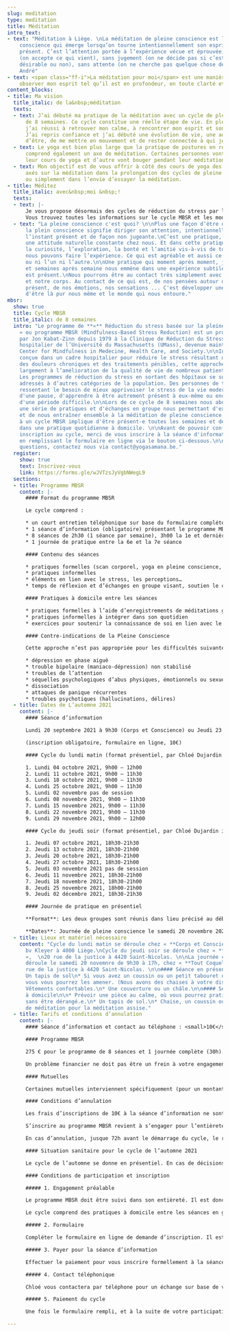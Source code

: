 ```yaml
---
slug: meditation
type: meditation
title: Méditation
intro_text:
- text: "Méditation à Liège. \nLa méditation de pleine conscience est la qualité de
    conscience qui émerge lorsqu’on tourne intentionnellement son esprit vers le moment
    présent. C’est l’attention portée à l’expérience vécue et éprouvée, sans filtre
    (on accepte ce qui vient), sans jugement (on ne décide pas si c’est bien ou mal,
    désirable ou non), sans attente (on ne cherche pas quelque chose de précis). Christophe
    André"
- text: <span class="ff-i">La méditation pour moi</span> est une manière d’être, c’est
    observer mon esprit tel qu’il est en profondeur, en toute clarté et bienveillance.
content_blocks:
- title: Ma vision
  title_italic: de la&nbsp;méditation
  texts:
  - text: J’ai débuté ma pratique de la méditation avec un cycle de pleine conscience
      de 8 semaines. Ce cycle constitue une réelle étape de vie. En plein chamboulement,
      j’ai réussi à retrouver mon calme, à rencontrer mon esprit et son mode de fonctionnement.
      J’ai repris confiance et j’ai débuté une évolution de vie, une autre manière
      d’être, de me mettre en mouvement et de rester connectée à qui je suis.
  - text: Le yoga est bien plus large que la pratique de postures en respirant, il
      comprend également un axe de méditation. Certaines personnes vont méditer pendant
      leur cours de yoga et d’autre vont bouger pendant leur méditation…
  - text: Mon objectif est de vous offrir à côté des cours de yoga des moments plus
      axés sur la méditation dans la prolongation des cycles de pleine conscience
      ou simplement dans l’envie d’essayer la méditation.
- title: Méditez
  title_italic: avec&nbsp;moi &nbsp;!
  texts:
  - text: |-
      Je vous propose désormais des cycles de réduction du stress par la pleine conscience (MBSR). Le premier cycle démarre en octobre, avec un groupe le lundi matin et un groupe le jeudi soir.
      Vous trouvez toutes les informations sur le cycle MBSR et les modalités pratiques ci-dessous.
  - text: "La pleine conscience c'est quoi? \n\nPlus une façon d’être qu’une technique,
      la plein conscience signifie diriger son attention, intentionnellement vers
      l’instant présent et de façon non jugeante.\nC’est une pratique, ce n’est pas
      une attitude naturelle constante chez nous. Et dans cette pratique nous cultivons
      la curiosité, l’exploration, la bonté et l’amitié vis-à-vis de tout ce dont
      nous pouvons faire l’expérience. Ce qui est agréable et aussi ce qui est désagréable
      ou ni l’un ni l’autre.\n\nUne pratique qui moment après moment, jour après jours
      et semaines après semaine nous emmène dans une expérience subtile de ce qui
      est présent.\nNous pourrons être au contact très simplement avec notre mental
      et notre corps. Au contact de ce qui est, de nos pensées autour de ce qui est
      présent, de nos émotions, nos sensations ... C'est développer une autre manière
      d'être là pur nous même et le monde qui nous entoure."
mbsr:
  show: true
  title: Cycle MBSR
  title_italic: de 8 semaines
  intro: "Le programme de **«** Réduction du stress basée sur la pleine conscience
    » ou programme MBSR (Mindfulness-Based Stress Reduction) est un programme développé
    par Jon Kabat-Zinn depuis 1979 à la Clinique de Réduction du Stress du centre
    hospitalier de l’Université du Massachusetts (UMass), devenue maintenant le CFM,
    Center for Mindfulness in Medecine, Health Care, and Society.\n\nInitialement
    conçue dans un cadre hospitalier pour réduire le stress résultant de la maladie,
    des douleurs chroniques et des traitements pénibles, cette approche a contribué
    largement à l’amélioration de la qualité de vie de nombreux patients et soignants.
    Les programmes de réduction du stress en sortant des hôpitaux se sont également
    adressés à d’autres catégories de la population. Des personnes de tout horizon,
    ressentant le besoin de mieux apprivoiser le stress de la vie moderne, le besoin
    d'une pause, d'apprendre à être autrement présent à eux-même ou encore se relevant
    d'une période difficile.\n\nLors de ce cycle de 8 semaines nous aborderons toute
    une série de pratiques et d'échanges en groupe nous permettant d'expérimenter
    et de nous entraîner ensemble à la méditation de pleine conscience. Participer
    à un cycle MBSR implique d'être présent-e toutes les semaines et de s'investir
    dans une pratique quotidienne à domicile. \n\nAvant de pouvoir confirmer votre
    inscription au cycle, merci de vous inscrire à la séance d'information obligatoire
    en remplissant le formulaire en ligne via le bouton ci-dessous.\n\nPour toutes
    questions, contactez nous via contact@yogasamana.be."
  register:
    show: true
    text: Inscrivez-vous
    link: https://forms.gle/wJVTzsJyVgbNWegL9
  sections:
  - title: Programme MBSR
    content: |-
      #### Format du programme MBSR

      Le cycle comprend :

      * un court entretien téléphonique sur base du formulaire complété au préalable en ligne
      * 1 séance d’information (obligatoire) présentant le programme MBSR
      * 8 séances de 2h30 (1 séance par semaine), 3h00 la 1e et dernière séance
      * 1 journée de pratique entre la 6e et la 7e séance

      #### Contenu des séances

      * pratiques formelles (scan corporel, yoga en pleine conscience, méditation assise, méditation marché)
      * pratiques informelles
      * éléments en lien avec le stress, les perceptions…
      * temps de réflexion et d’échanges en groupe visant, soutien le chemin dans la pratique

      #### Pratiques à domicile entre les séances

      * pratiques formelles à l’aide d’enregistrements de méditations guidées
      * pratiques informelles à intégrer dans son quotidien
      * exercices pour soutenir la connaissance de soi en lien avec le stress dans sa vie

      #### Contre-indications de la Pleine Conscience

      Cette approche n’est pas appropriée pour les difficultés suivantes, qui nécessitent un traitement spécifique:

      * dépression en phase aiguë
      * trouble bipolaire (maniaco-dépression) non stabilisé
      * troubles de l’attention
      * séquelles psychologiques d’abus physiques, émotionnels ou sexuels
      * dissociation
      * attaques de panique récurrentes
      * troubles psychotiques (hallucinations, délires)
  - title: Dates de L’automne 2021
    content: |-
      #### Séance d’information

      Lundi 20 septembre 2021 à 9h30 (Corps et Conscience) ou Jeudi 23 septembre 2021 de 18h30 à 20h00 (Chez tout Coquelicot)

      (inscription obligatoire, formulaire en ligne, 10€)

      #### Cycle du lundi matin (format présentiel, par Chloé Dujardin instructrice MBSR qualifiée)

      1. Lundi 04 octobre 2021, 9h00 – 12h00
      2. Lundi 11 octobre 2021, 9h00 – 11h30
      3. Lundi 18 octobre 2021, 9h00 – 11h30
      4. Lundi 25 octobre 2021, 9h00 – 11h30
      5. Lundi 02 novembre pas de session
      6. Lundi 08 novembre 2021, 9h00 – 11h30
      7. Lundi 15 novembre 2021, 9h00 – 11h30
      8. Lundi 22 novembre 2021, 9h00 – 11h30
      9. Lundi 29 novembre 2021, 9h00 – 12h00

      #### Cycle du jeudi soir (format présentiel, par Chloé Dujardin instructrice MBSR qualifiée)

      1. Jeudi 07 octobre 2021, 18h30-21h30
      2. Jeudi 13 octobre 2021, 18h30-21h00
      3. Jeudi 20 octobre 2021, 18h30-21h00
      4. Jeudi 27 octobre 2021, 18h30-21h00
      5. Jeudi 03 novembre 2021 pas de session
      6. Jeudi 11 novembre 2021, 18h30-21h00
      7. Jeudi 18 novembre 2021, 18h30-21h00
      8. Jeudi 25 novembre 2021, 18h00-21h00
      9. Jeudi 02 décembre 2021, 18h30-21h30

      #### Journée de pratique en présentiel

      **Format**: Les deux groupes sont réunis dans lieu précisé au début du cycle.

      **Dates**: Journée de pleine conscience le samedi 20 novembre 2021 de 09h30 à 17h00.
  - title: Lieux et matériel nécessaire
    content: "Cycle du lundi matin se déroule chez « **Corps et Conscience** »,  \n107
      bv Kleyer à 4000 Liège.\nCycle du jeudi soir se déroule chez « **Tout Coquelicot**
      »,  \n20 rue de la justice à 4420 Saint-Nicolas. \n\nLa journée complète se
      déroule le samedi 20 novemnre de 9h30 à 17h, chez « **Tout Coquelicot** », 20
      rue de la justice à 4420 Saint-Nicolas. \n\n#### Séance en présentiel en studio\n\n*
      Un tapis de sol\n* Si vous avez un coussin ou un petit tabouret de méditation,
      vous vous pourrez les amener. (Nous avons des chaises à votre disposition également)\n*
      Vêtements confortables.\n* Une couverture ou un châle.\n\n#### Séances de pratique
      à domicile\n\n* Prévoir une pièce au calme, où vous pourrez pratiquer seul.e
      sans être dérangé.e.\n* Un tapis de sol.\n* Chaise, un coussin ou un petit tabouret
      de méditation pour la méditation assise."
  - title: Tarifs et conditions d’annulation
    content: |-
      #### Séance d’information et contact au téléphone : <small>10€</small>.

      #### Programme MBSR

      275 € pour le programme de 8 séances et 1 journée complète (30h). Ce tarif donne également accès à un syllabus imprimé et les enregistrements de méditations guidées pour la pratique à domicile.

      Un problème financier ne doit pas être un frein à votre engagement dans cette démarche. Contactez-moi et nous trouverons ensemble le moyen de rendre votre participation possible.

      #### Mutuelles

      Certaines mutuelles interviennent spécifiquement (pour un montant forfaitaire) dans les programmes de pleine conscience. Veillez à vous renseigner auprès de votre mutuelle et à vous fournir des documents nécessaires au remboursement. (attention ces documents sont spécifiques à la pleine conscience).

      #### Conditions d’annulation

      Les frais d’inscriptions de 10€ à la séance d’information ne sont ni remboursables ni transférables à un autre programme.

      S’inscrire au programme MBSR revient à s’engager pour l’entièreté du programme. Il est donc nécessaire d’en régler l’entièreté du tarif. Il ne sera procédé à aucun remboursement en cas d’absence à une des 8 séances. Il est toujours possible de profiter de l’autre créneau horaire pour rattraper une séance manquée (la même semaine du même cycle).

      En cas d’annulation, jusque 72h avant le démarrage du cycle, le remboursement s’effectue avec une retenue de 80€. (non transférable à un autre cycle). Passé ce délais, en cas d’annulation aucun remboursement ne sera effectué.

      #### Situation sanitaire pour le cycle de l’automne 2021

      Le cycle de l’automne se donne en présentiel. En cas de décisions du gouvernement impliquant de ne plus pouvoir se réunir en présentiel, le programme sera transféré sous le format en ligne. En s’inscrivant au format présentiel, les personnes donnent leur consentement tacite à ces conditions. Il n’y a dès lors aucun remboursement ni transfert vers un programme ultérieur.

      #### Conditions de participation et inscription

      ##### 1. Engagement préalable

      Le programme MBSR doit être suivi dans son entièreté. Il est donc important de s’assurer d’être présent.e à l’ensemble des séances et la journée de pratique. Si de façon occasionnelle et en prévenant à l’avance, vous ne pouvez être présent.e lors d’une séance, vous pourrez y assister à l’autre cycle (horaire) de la même semaine.

      Le cycle comprend des pratiques à domicile entre les séances en groupe. Ces pratiques peuvent durer jusque 60 minutes par jours tout au long du cycle. Il est important en s'inscrivant pour le cycle de s’engager fermement à consacrer le temps prévu les pratiques formelles, les pratiques informelles au quotidien tout comme de prendre le temps de noter certaines expériences.

      ##### 2. Formulaire

      Compléter le formulaire en ligne de demande d’inscription. Il est strictement confidentiel et sera consulté exclusivement par l’instructrice Chloé Dujardin. Ce formulaire nous permet avant tout de connaître votre démarche et éventuellement de relever certains points d’attentions quant à votre participation au programme.

      ##### 3. Payer pour la séance d’information

      Effectuer le paiement pour vous inscrire formellement à la séance d’information (obligatoire pour participer au cycle) via le lien renseigné dans le formulaire  (via la page "[horaires et tarifs](https://www.yogasamana.be/horaires-tarifs/)" du site www.yogasamana.be).

      ##### 4. Contact téléphonique

      Chloé vous contactera par téléphone pour un échange sur base de votre formulaire (rempli en ligne). Merci de relire les contres-indications définies plus haut sur la page. Nous pourrons, si vous êtes concerné.e en parler de vive voix et vérifier si cela est le bon moment pour entamer un cycle de pleine conscience.

      ##### 5. Paiement du cycle

      Une fois le formulaire rempli, et à la suite de votre participation à la séance d’information, vous pourrez effectuer le paiement qui sera mis en ligne sur le site internet.

---
```

